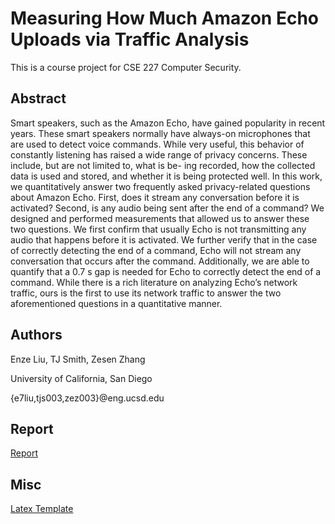 # Measuring How Much Amazon Echo Uploads via Traffic Analysis
This is a course project for CSE 227 Computer Security. 

## Abstract
Smart speakers, such as the Amazon Echo, have gained popularity in recent years. These smart speakers normally have always-on microphones that are used to detect voice commands. While very useful, this behavior of constantly listening has raised a wide range of privacy concerns. These include, but are not limited to, what is be- ing recorded, how the collected data is used and stored, and whether it is being protected well. In this work, we quantitatively answer two frequently asked privacy-related questions about Amazon Echo. First, does it stream any conversation before it is activated? Second, is any audio being sent after the end of a command? We designed and performed measurements that allowed us to answer these two questions. We first confirm that usually Echo is not transmitting any audio that happens before it is activated. We further verify that in the case of correctly detecting the end of a command, Echo will not stream any conversation that occurs after the command. Additionally, we are able to quantify that a 0.7 s gap is needed for Echo to correctly detect the end of a command. While there is a rich literature on analyzing Echo’s network traffic, ours is the first to use its network traffic to answer the two aforementioned questions in a quantitative manner.

## Authors
Enze Liu, TJ Smith, Zesen Zhang

University of California, San Diego

{e7liu,tjs003,zez003}@eng.ucsd.edu

## Report
[Report](Liu_Smith_Zhang_Final_227.pdf)

## Misc
[Latex Template](https://github.com/acmccs/format)
